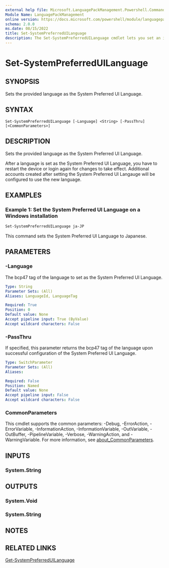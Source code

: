 ```yaml
---
external help file: Microsoft.LanguagePackManagement.Powershell.Commands.dll-Help.xml
Module Name: LanguagePackManagement
online version: https://docs.microsoft.com/powershell/module/languagepackmanagement/set-systempreferreduilanguage?view=windowsserver2022-ps
schema: 2.0.0
ms.date: 08/15/2022
title: Set-SystemPreferredUILanguage
description: The Set-SystemPreferredUILanguage cmdlet lets you set an installed language as the System Preferred UI Language in a running Windows installation
---
```


# Set-SystemPreferredUILanguage

## SYNOPSIS
Sets the provided language as the System Preferred UI Language.

## SYNTAX

```
Set-SystemPreferredUILanguage [-Language] <String> [-PassThru] [<CommonParameters>]
```

## DESCRIPTION

Sets the provided language as the System Preferred UI Language.

After a language is set as the System Preferred UI Language, you have to restart the device or login again for changes to take effect. Additional accounts created after setting the System Preferred UI Langauge will be configured to use the new language.

## EXAMPLES

### Example 1: Set the System Preferred UI Language on a Windows installation

```powershell
Set-SystemPreferredUILanguage ja-JP
```

This command sets the System Preferred UI Language to Japanese.

## PARAMETERS

### -Language

The bcp47 tag of the language to set as the System Preferred UI Language.

```yaml
Type: String
Parameter Sets: (All)
Aliases: LanguageId, LanguageTag

Required: True
Position: 0
Default value: None
Accept pipeline input: True (ByValue)
Accept wildcard characters: False
```

### -PassThru

If specified, this parameter returns the bcp47 tag of the language upon successful configuration of the System Preferred UI Language.

```yaml
Type: SwitchParameter
Parameter Sets: (All)
Aliases:

Required: False
Position: Named
Default value: None
Accept pipeline input: False
Accept wildcard characters: False
```

### CommonParameters
This cmdlet supports the common parameters: -Debug, -ErrorAction, -ErrorVariable, -InformationAction, -InformationVariable, -OutVariable, -OutBuffer, -PipelineVariable, -Verbose, -WarningAction, and -WarningVariable. For more information, see [about_CommonParameters](http://go.microsoft.com/fwlink/?LinkID=113216).

## INPUTS

### System.String

## OUTPUTS

### System.Void

### System.String

## NOTES

## RELATED LINKS

[Get-SystemPreferredUILanguage](Set-SystemPreferredUILanguage.md)
